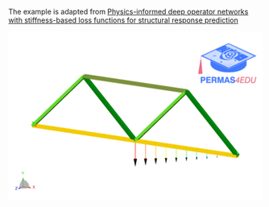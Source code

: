 The example is adapted from [Physics-informed deep operator networks with stiffness-based loss functions for structural response prediction](https://doi.org/10.1016/j.engappai.2025.110097)

![2D beam structure](2D_beam.png)

